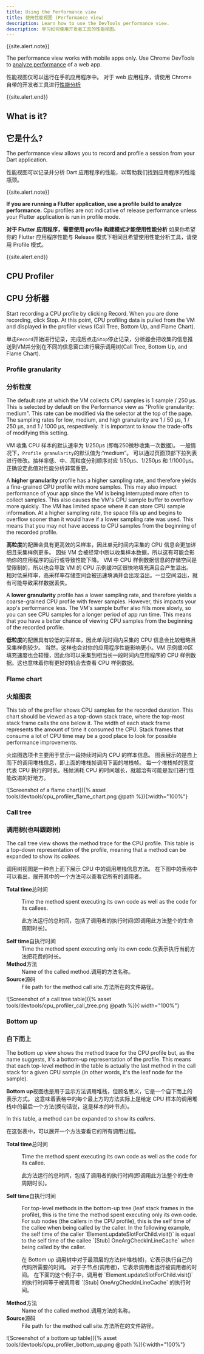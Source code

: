 ```yaml
---
title: Using the Performance view
title: 使用性能视图 (Performance view)
description: Learn how to use the DevTools performance view.
description: 学习如何使用开发者工具的性能视图。
---
```


{{site.alert.note}}

  The performance view works with mobile apps only.
  Use Chrome DevTools to [analyze
  performance](https://developers.google.com/web/tools/chrome-devtools/evaluate-performance/)
  of a web app.

  性能视图仅可以运行在手机应用程序中。
  对于 web 应用程序，请使用 Chrome 自带的开发者工具进行[性能分析](https://developers.google.com/web/tools/chrome-devtools/evaluate-performance/)

{{site.alert.end}}

## What is it?

## 它是什么?

The performance view allows you to record and profile a session from your Dart application.

性能视图可以记录并分析 Dart 应用程序的性能，以帮助我们找到应用程序的性能瓶颈。

{{site.alert.note}}

  **If you are running a Flutter application, use a profile build to analyze performance.**
  Cpu profiles are not indicative of release performance unless your Flutter application is
  run in profile mode.

   **对于 Flutter 应用程序，需要使用 profile 构建模式才能使用性能分析**
   如果你希望你的 Flutter 应用程序性能与 Release 模式下相同且希望使用性能分析工具，请使用 Profile 模式。

{{site.alert.end}}

## CPU Profiler

## CPU 分析器

Start recording a CPU profile by clicking Record. When you are done recording, click Stop. At this
point, CPU profiling data is pulled from the VM and displayed in the profiler views (Call Tree,
Bottom Up, and Flame Chart).

单击`Record`开始进行记录，完成后点击`Stop`停止记录，分析器会把收集的信息推送到VM并分别在不同的信息窗口进行展示调用树(Call Tree,
Bottom Up, and Flame Chart).

### Profile granularity

### 分析粒度

The default rate at which the VM collects CPU samples is 1 sample / 250 μs.
This is selected by default on the Performance view as "Profile granularity: medium".
This rate can be modified via the selector at the top of the page. The sampling rates
for low, medium, and high granularity are 1 / 50 μs, 1 / 250 μs, and 1 / 1000 μs,
respectively. It is important to know the trade-offs of modifying this setting.

VM 收集 CPU 样本的默认速率为 1/250μs (即每250微秒收集一次数据)。
一般情况下，`Profile granularity`的默认值为:“medium”。
可以通过页面顶部下拉列表进行修改。抽样率低、中、高粒度分别顺序对应 1/50μs、1/250μs 和 1/1000μs。
正确设定此值对性能分析非常重要。

A **higher granularity** profile has a higher sampling rate, and therefore yields
a fine-grained CPU profile with more samples. This may also impact performance of
your app since the VM is being interrupted more often to collect samples.
This also causes the VM's CPU sample buffer to overflow more quickly. The VM has
limited space where it can store CPU sample information. At a higher sampling
rate, the space fills up and begins to overflow sooner than it would have if a
lower sampling rate was used. This means that you may not have access to CPU samples
from the beginning of the recorded profile.

**高粒度**的配置会具有更高效的采样率，因此单元时间内采集的 CPU 信息会更加详细且采集样例更多。
因些 VM 会被经常中断以收集样本数据，所以这有可能会影响你的应用程序的运行或导致性能下降。
VM 中 CPU 样例数据信息的存储空间是受限制的，所以也会导致 VM 的 CPU 示例缓冲区很快地填充满且会产生溢出。
相对低采样率，高采样率存储空间会被迅速填满并会出现溢出。一旦空间溢出，就有可能导致采样数据丢失。

A **lower granularity** profile has a lower sampling rate, and therefore
yields a coarse-grained CPU profile with fewer samples. However, this impacts your
app's performance less. The VM's sample buffer also fills more slowly, so you can see
CPU samples for a longer period of app run time. This means that you have a better
chance of viewing CPU samples from the beginning of the recorded profile.

**低粒度**的配置具有较低的采样率，因此单元时间内采集的 CPU 信息会比较粗略且采集样例较少。
当然，这样也会对你的应用程序性能影响更小。VM 示例缓冲区填充速度也会较慢，因此你可以采集到相当长一段时间内应用程序的 CPU 样例数据。这也意味着你有更好的机会去查看 CPU 样例数据。

### Flame chart

### 火焰图表

This tab of the profiler shows CPU samples for the recorded duration.
This chart should be viewed as a top-down stack trace, where the
top-most stack frame calls the one below it. The width of each stack
frame represents the amount of time it consumed the CPU. Stack frames
that consume a lot of CPU time may be a good place to look for possible
performance improvements.

火焰图选项卡主要用于显示一段持续时间内 CPU 的样本信息。
图表展示的是自上而下的调用堆栈信息，即上面的堆栈帧调用下面的堆栈帧。
每一个堆栈帧的宽度代表 CPU 执行的时长。栈帧消耗 CPU 的时间越长，就越洽有可能是我们进行性能改进的好地方。

![Screenshot of a flame chart]({% asset tools/devtools/cpu_profiler_flame_chart.png @path %}){:width="100%"}

### Call tree

### 调用树(也叫跟踪树)

The call tree view shows the method trace for the CPU profile.
This table is a top-down representation of the profile,
meaning that a method can be expanded to show its _callees_.

调用树视图是一种自上而下展示 CPU 中的调用堆栈信息方法。
在下图中的表格中可以看出，展开其中的一个方法可以查看它所有的调用者。

<dt markdown="1"><t><b>Total time</b><t><t>总时间</t></dt>
<dd><p>Time the method spent executing its own code as well as
    the code for its callees.</p>

<p>此方法运行的总时间，包括了调用者的执行时间(即调用此方法整个的生命周期时长)。</p></dd>
<dt markdown="1"><t><b>Self time</b><t><t>自执行时间</t></dt>
<dd><t>Time the method spent executing only its own code.</t><t>仅表示执行当前方法把花费的时长。</t></dd>
<dt markdown="1"><t><b>Method</b><t><t>方法</t></dt>
<dd><t>Name of the called method.</t><t>调用的方法名称。</t></dd>
<dt markdown="1"><t><b>Source</b><t><t>源码</t></dt>
<dd><t>File path for the method call site.</t><t>方法所在的文件路径。</t></dd>
</dl>

![Screenshot of a call tree table]({% asset tools/devtools/cpu_profiler_call_tree.png @path %}){:width="100%"}

### Bottom up

### 自下而上

The bottom up view shows the method trace for the CPU profile but,
as the name suggests, it's a bottom-up representation of the profile.
This means that each top-level method in the table is actually the
last method in the call stack for a given CPU sample (in other words,
it's the leaf node for the sample).

**Bottom up**视图也是用于显示方法调用堆栈，但顾名思义，它是一个自下而上的表示方式。
这意味着表格中的每个最上方的方法实际上是给定 CPU 样本的调用堆栈中的最后一个方法(换句话说，这是样本的叶节点)。

In this table, a method can be expanded to show its _callers_.

在这张表中，可以展开一个方法查看它的所有调用过程。

<dt markdown="1"><t><b>Total time</b><t><t>总时间</t></dt>
<dd markdown="1"><p>Time the method spent executing its own code
    as well as the code for its callee.</p>

<p>此方法运行的总时间，包括了调用者的执行时间(即调用此方法整个的生命周期时长)。</p>
</dd>

<dt markdown="1"><t><b>Self time</b><t><t>自执行时间</t></dt>
<dd markdown="1"><p>For top-level methods in the bottom-up tree
    (leaf stack frames in the profile), this is the time the
    method spent executing only its own code. For sub nodes
    (the callers in the CPU profile), this is the self time
    of the callee when being called by the caller.
    In the following example, the self time of the caller
    `Element.updateSlotForChild.visit()` is equal to the self time of
    the callee `[Stub] OneArgCheckInLineCache` when being called by
    the caller.</p>

<p>在 Bottom up 调用树中对于最顶层的方法(叶堆栈帧)，它表示执行自己的代码所需要的时间。
对于子节点(调用者)，它表示调用者运行被调用者的时间。
在下面的这个例子中，调用者 `Element.updateSlotForChild.visit()` 的执行时间等于被调用者 `[Stub] OneArgCheckInLineCache` 的执行时间。
</p>

</dd>

<dt markdown="1"><t><b>Method</b><t><t>方法</t></dt>
<dd markdown="1"><t>Name of the called method.</t><t>调用方法的名称。</t></dd>

<dt markdown="1"><t><b>Source</b><t><t>源码</t></dt>
<dd markdown="1"><t>File path for the method call site.</t><t>方法所在的文件路径。</t></dd>
</dl>

![Screenshot of a bottom up table]({% asset tools/devtools/cpu_profiler_bottom_up.png @path %}){:width="100%"}

